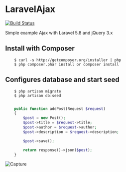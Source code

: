 # LaravelAjax

[![Build Status](https://travis-ci.org/Tony133/LaravelAjax.svg?branch=master)](https://travis-ci.org/Tony133/LaravelAjax)

Simple example Ajax with Laravel 5.8 and jQuery 3.x

## Install with Composer

```
    $ curl -s http://getcomposer.org/installer | php
    $ php composer.phar install or composer install
```

## Configures database and start seed

```
    $ php artisan migrate
    $ php artisan db:seed
```

```php

    public function addPost(Request $request)
    {
        $post = new Post();
        $post->title = $request->title;
        $post->author = $request->author;
        $post->description = $request->description;

        $post->save();

        return response()->json($post);
    }

```

![Capture](https://user-images.githubusercontent.com/37043938/102061869-00e4d280-3e1a-11eb-94cd-cc888e70e93f.PNG)
